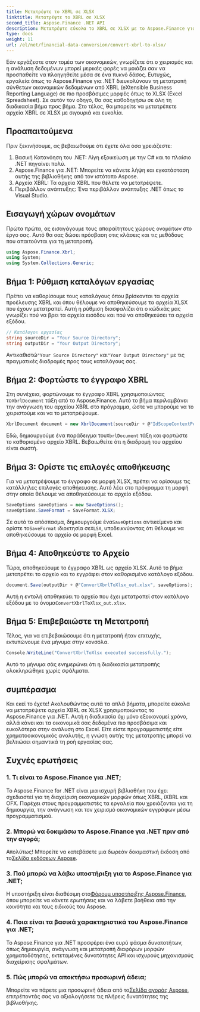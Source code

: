 ```yaml
---
title: Μετατρέψτε το XBRL σε XLSX
linktitle: Μετατρέψτε το XBRL σε XLSX
second_title: Aspose.Finance .NET API
description: Μετατρέψτε εύκολα το XBRL σε XLSX με το Aspose.Finance για .NET. Ακολουθήστε τον αναλυτικό οδηγό μας βήμα προς βήμα για να βελτιστοποιήσετε τη διαδικασία μετατροπής των οικονομικών σας δεδομένων.
type: docs
weight: 11
url: /el/net/financial-data-conversion/convert-xbrl-to-xlsx/
---
```

Εάν εργάζεστε στον τομέα των οικονομικών, γνωρίζετε ότι ο χειρισμός και η ανάλυση δεδομένων μπορεί μερικές φορές να μοιάζει σαν να προσπαθείτε να πλοηγηθείτε μέσα σε ένα πυκνό δάσος. Ευτυχώς, εργαλεία όπως το Aspose.Finance για .NET διευκολύνουν τη μετατροπή σύνθετων οικονομικών δεδομένων από XBRL (eXtensible Business Reporting Language) σε πιο προσβάσιμες μορφές όπως το XLSX (Excel Spreadsheet). Σε αυτόν τον οδηγό, θα σας καθοδηγήσω σε όλη τη διαδικασία βήμα προς βήμα. Στο τέλος, θα μπορείτε να μετατρέπετε αρχεία XBRL σε XLSX με σιγουριά και ευκολία.
## Προαπαιτούμενα
Πριν ξεκινήσουμε, ας βεβαιωθούμε ότι έχετε όλα όσα χρειάζεστε:
1. Βασική Κατανόηση του .NET: Λίγη εξοικείωση με την C# και το πλαίσιο .NET πηγαίνει πολύ.
2. Aspose.Finance για .NET: Μπορείτε να κάνετε λήψη και εγκατάσταση αυτής της βιβλιοθήκης από τον ιστότοπο Aspose.
3. Αρχεία XBRL: Τα αρχεία XBRL που θέλετε να μετατρέψετε.
4. Περιβάλλον ανάπτυξης: Ένα περιβάλλον ανάπτυξης .NET όπως το Visual Studio.
## Εισαγωγή χώρων ονομάτων
Πρώτα πρώτα, ας εισαγάγουμε τους απαραίτητους χώρους ονομάτων στο έργο σας. Αυτό θα σας δώσει πρόσβαση στις κλάσεις και τις μεθόδους που απαιτούνται για τη μετατροπή.
```csharp
using Aspose.Finance.Xbrl;
using System;
using System.Collections.Generic;
```
## Βήμα 1: Ρύθμιση καταλόγων εργασίας
Πρέπει να καθορίσουμε τους καταλόγους όπου βρίσκονται τα αρχεία προέλευσης XBRL και όπου θέλουμε να αποθηκεύσουμε τα αρχεία XLSX που έχουν μετατραπεί. Αυτή η ρύθμιση διασφαλίζει ότι ο κώδικάς μας γνωρίζει πού να βρει τα αρχεία εισόδου και πού να αποθηκεύσει τα αρχεία εξόδου.
```csharp
// Κατάλογοι εργασίας
string sourceDir = "Your Source Directory";
string outputDir = "Your Output Directory";
```
 Αντικαθιστώ`"Your Source Directory"` και`"Your Output Directory"` με τις πραγματικές διαδρομές προς τους καταλόγους σας.
## Βήμα 2: Φορτώστε το έγγραφο XBRL
 Στη συνέχεια, φορτώνουμε το έγγραφο XBRL χρησιμοποιώντας το`XbrlDocument` τάξη από το Aspose.Finance. Αυτό το βήμα περιλαμβάνει την ανάγνωση του αρχείου XBRL στο πρόγραμμα, ώστε να μπορούμε να το χειριστούμε και να το μετατρέψουμε.
```csharp
XbrlDocument document = new XbrlDocument(sourceDir + @"IdScopeContextPeriodStartAfterEnd.xml");
```
 Εδώ, δημιουργούμε ένα παράδειγμα του`XbrlDocument` τάξη και φορτώστε το καθορισμένο αρχείο XBRL. Βεβαιωθείτε ότι η διαδρομή του αρχείου είναι σωστή.
## Βήμα 3: Ορίστε τις επιλογές αποθήκευσης
Για να μετατρέψουμε το έγγραφο σε μορφή XLSX, πρέπει να ορίσουμε τις κατάλληλες επιλογές αποθήκευσης. Αυτό λέει στο πρόγραμμα τη μορφή στην οποία θέλουμε να αποθηκεύσουμε το αρχείο εξόδου.
```csharp
SaveOptions saveOptions = new SaveOptions();
saveOptions.SaveFormat = SaveFormat.XLSX;
```
 Σε αυτό το απόσπασμα, δημιουργούμε ένα`SaveOptions` αντικείμενο και ορίστε το`SaveFormat` ιδιοκτησία σε`XLSX`, υποδεικνύοντας ότι θέλουμε να αποθηκεύσουμε το αρχείο σε μορφή Excel.
## Βήμα 4: Αποθηκεύστε το Αρχείο
Τώρα, αποθηκεύουμε το έγγραφο XBRL ως αρχείο XLSX. Αυτό το βήμα μετατρέπει το αρχείο και το εγγράφει στον καθορισμένο κατάλογο εξόδου.
```csharp
document.Save(outputDir + @"ConvertXbrlToXlsx_out.xlsx", saveOptions);
```
 Αυτή η εντολή αποθηκεύει το αρχείο που έχει μετατραπεί στον κατάλογο εξόδου με το όνομα`ConvertXbrlToXlsx_out.xlsx`.
## Βήμα 5: Επιβεβαιώστε τη Μετατροπή
Τέλος, για να επιβεβαιώσουμε ότι η μετατροπή ήταν επιτυχής, εκτυπώνουμε ένα μήνυμα στην κονσόλα.
```csharp
Console.WriteLine("ConvertXbrlToXlsx executed successfully.");
```
Αυτό το μήνυμα σάς ενημερώνει ότι η διαδικασία μετατροπής ολοκληρώθηκε χωρίς σφάλματα.
## συμπέρασμα
Και εκεί το έχετε! Ακολουθώντας αυτά τα απλά βήματα, μπορείτε εύκολα να μετατρέψετε αρχεία XBRL σε XLSX χρησιμοποιώντας το Aspose.Finance για .NET. Αυτή η διαδικασία όχι μόνο εξοικονομεί χρόνο, αλλά κάνει και τα οικονομικά σας δεδομένα πιο προσβάσιμα και ευκολότερα στην ανάλυση στο Excel. Είτε είστε προγραμματιστής είτε χρηματοοικονομικός αναλυτής, η γνώση αυτής της μετατροπής μπορεί να βελτιώσει σημαντικά τη ροή εργασίας σας.
## Συχνές ερωτήσεις
### 1. Τι είναι το Aspose.Finance για .NET;
Το Aspose.Finance for .NET είναι μια ισχυρή βιβλιοθήκη που έχει σχεδιαστεί για τη διαχείριση οικονομικών μορφών όπως XBRL, iXBRL και OFX. Παρέχει στους προγραμματιστές τα εργαλεία που χρειάζονται για τη δημιουργία, την ανάγνωση και τον χειρισμό οικονομικών εγγράφων μέσω προγραμματισμού.
### 2. Μπορώ να δοκιμάσω το Aspose.Finance για .NET πριν από την αγορά;
 Απολύτως! Μπορείτε να κατεβάσετε μια δωρεάν δοκιμαστική έκδοση από το[Σελίδα εκδόσεων Aspose](https://releases.aspose.com/finance/net/).
### 3. Πού μπορώ να λάβω υποστήριξη για το Aspose.Finance για .NET;
 Η υποστήριξη είναι διαθέσιμη στο[Φόρουμ υποστήριξης Aspose.Finance](https://forum.aspose.com/c/finance/43), όπου μπορείτε να κάνετε ερωτήσεις και να λάβετε βοήθεια από την κοινότητα και τους ειδικούς του Aspose.
### 4. Ποια είναι τα βασικά χαρακτηριστικά του Aspose.Finance για .NET;
Το Aspose.Finance για .NET προσφέρει ένα ευρύ φάσμα δυνατοτήτων, όπως δημιουργία, ανάγνωση και μετατροπή διαφόρων μορφών χρηματοδότησης, εκτεταμένες δυνατότητες API και ισχυρούς μηχανισμούς διαχείρισης σφαλμάτων.
### 5. Πώς μπορώ να αποκτήσω προσωρινή άδεια;
 Μπορείτε να πάρετε μια προσωρινή άδεια από το[Σελίδα αγοράς Aspose](https://purchase.aspose.com/temporary-license/), επιτρέποντάς σας να αξιολογήσετε τις πλήρεις δυνατότητες της βιβλιοθήκης.
